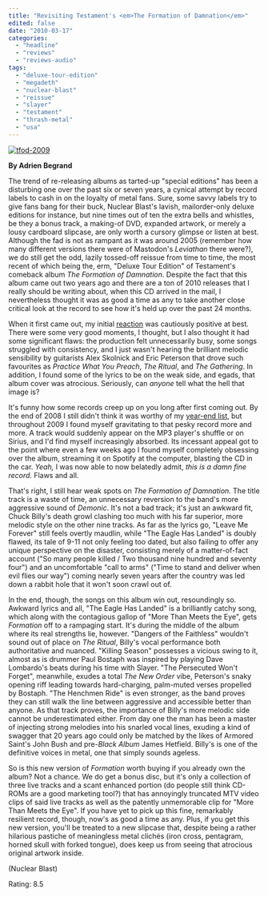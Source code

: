 ```yaml
---
title: "Revisiting Testament's <em>The Formation of Damnation</em>"
edited: false
date: "2010-03-17"
categories:
  - "headline"
  - "reviews"
  - "reviews-audio"
tags:
  - "deluxe-tour-edition"
  - "megadeth"
  - "nuclear-blast"
  - "reissue"
  - "slayer"
  - "testament"
  - "thrash-metal"
  - "usa"
---
```


[![tfod-2009](http://www.hellbound.ca/wp-content/uploads/2010/03/tfod-2009.jpg "tfod-2009")](http://www.hellbound.ca/wp-content/uploads/2010/03/tfod-2009.jpg)

**By Adrien Begrand**

The trend of re-releasing albums as tarted-up "special editions" has been a disturbing one over the past six or seven years, a cynical attempt by record labels to cash in on the loyalty of metal fans. Sure, some savvy labels try to give fans bang for their buck, Nuclear Blast's lavish, mailorder-only deluxe editions for instance, but nine times out of ten the extra bells and whistles, be they a bonus track, a making-of DVD, expanded artwork, or merely a lousy cardboard slipcase, are only worth a cursory glimpse or listen at best. Although the fad is not as rampant as it was around 2005 (remember how many different versions there were of Mastodon's _Leviathan_ there were?), we do still get the odd, lazily tossed-off reissue from time to time, the most recent of which being the, erm, "Deluxe Tour Edition" of Testament's comeback album _The Formation of Damnation_. Despite the fact that this album came out two years ago and there are a ton of 2010 releases that I really should be writing about, when this CD arrived in the mail, I nevertheless thought it was as good a time as any to take another close critical look at the record to see how it's held up over the past 24 months.

When it first came out, my initial [reaction]( http://www.popmatters.com/pm/column/new-testament-versus-old/) was cautiously positive at best. There were some very good moments, I thought, but I also thought it had some significant flaws: the production felt unnecessarily busy, some songs struggled with consistency, and I just wasn't hearing the brilliant melodic sensibility by guitarists Alex Skolnick and Eric Peterson that drove such favourites as _Practice What You Preach_, _The Ritual_, and _The Gathering_. In addition, I found some of the lyrics to be on the weak side, and egads, that album cover was atrocious. Seriously, can _anyone_ tell what the hell that image is?

It's funny how some records creep up on you long after first coming out. By the end of 2008 I still didn't think it was worthy of my [year-end list](http://www.popmatters.com/pm/column/66667-the-best-metal-albums-of-2008/), but throughout 2009 I found myself gravitating to that pesky record more and more. A track would suddenly appear on the MP3 player's shuffle or on Sirius, and I'd find myself increasingly absorbed. Its incessant appeal got to the point where even a few weeks ago I found myself completely obsessing over the album, streaming it on Spotify at the computer, blasting the CD in the car. _Yeah,_ I was now able to now belatedly admit, _this is a damn fine record._ Flaws and all.

That's right, I still hear weak spots on _The Formation of Damnation_. The title track is a waste of time, an unnecessary reversion to the band's more aggressive sound of _Demonic_. It's not a bad track; it's just an awkward fit, Chuck Billy's death growl clashing too much with his far superior, more melodic style on the other nine tracks. As far as the lyrics go, "Leave Me Forever" still feels overtly maudlin, while "The Eagle Has Landed" is doubly flawed, its tale of 9-11 not only feeling too dated, but also failing to offer any unique perspective on the disaster, consisting merely of a matter-of-fact account ("So many people killed / Two thousand nine hundred and seventy four") and an uncomfortable "call to arms" ("Time to stand and deliver when evil flies our way") coming nearly seven years after the country was led down a rabbit hole that it won't soon crawl out of.

In the end, though, the songs on this album win out, resoundingly so. Awkward lyrics and all, "The Eagle Has Landed" is a brilliantly catchy song, which along with the contagious gallop of "More Than Meets the Eye", gets _Formation_ off to a rampaging start. It's during the middle of the album where its real strengths lie, however. "Dangers of the Faithless" wouldn't sound out of place on _The Ritual_, Billy's vocal performance both authoritative and nuanced. "Killing Season" possesses a vicious swing to it, almost as is drummer Paul Bostaph was inspired by playing Dave Lombardo's beats during his time with Slayer. "The Persecuted Won't Forget", meanwhile, exudes a total _The New Order_ vibe, Peterson's snaky opening riff leading towards hard-charging, palm-muted verses propelled by Bostaph. "The Henchmen Ride" is even stronger, as the band proves they can still walk the line between aggressive and accessible better than anyone. As that track proves, the importance of Billy's more melodic side cannot be underestimated either. From day one the man has been a master of injecting strong melodies into his snarled vocal lines, exuding a kind of swagger that 20 years ago could only be matched by the likes of Armored Saint's John Bush and pre-_Black Album_ James Hetfield. Billy's is one of the definitive voices in metal, one that simply sounds ageless.

So is this new version of _Formation_ worth buying if you already own the album? Not a chance. We do get a bonus disc, but it's only a collection of three live tracks and a scant enhanced portion (do people still think CD-ROMs are a good marketing tool?) that has annoyingly truncated MTV video clips of said live tracks as well as the patently unmemorable clip for "More Than Meets the Eye". If you have yet to pick up this fine, remarkably resilient record, though, now's as good a time as any. Plus, if you get this new version, you'll be treated to a new slipcase that, despite being a rather hilarious pastiche of meaningless metal clichés (iron cross, pentagram, horned skull with forked tongue), does keep us from seeing that atrocious original artwork inside.

(Nuclear Blast)

Rating: 8.5
